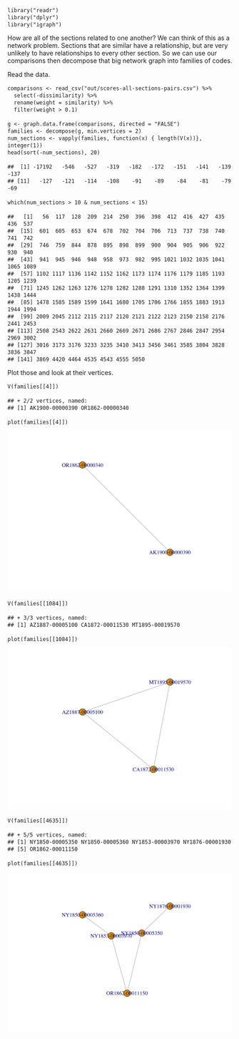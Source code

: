     library("readr")
    library("dplyr")
    library("igraph")

How are all of the sections related to one another? We can think of this
as a network problem. Sections that are similar have a relationship, but
are very unlikely to have relationships to every other section. So we
can use our comparisons then decompose that big network graph into
families of codes.

Read the data.

    comparisons <- read_csv("out/scores-all-sections-pairs.csv") %>% 
      select(-dissimilarity) %>% 
      rename(weight = similarity) %>% 
      filter(weight > 0.1)

    g <- graph.data.frame(comparisons, directed = "FALSE")
    families <- decompose(g, min.vertices = 2)
    num_sections <- vapply(families, function(x) { length(V(x))}, integer(1))
    head(sort(-num_sections), 20)

    ##  [1] -17192   -546   -527   -319   -182   -172   -151   -141   -139   -137
    ## [11]   -127   -121   -114   -108    -91    -89    -84    -81    -79    -69

    which(num_sections > 10 & num_sections < 15)

    ##   [1]   56  117  128  209  214  250  396  398  412  416  427  435  436  537
    ##  [15]  601  605  653  674  678  702  704  706  713  737  738  740  741  742
    ##  [29]  746  759  844  878  895  898  899  900  904  905  906  922  930  940
    ##  [43]  941  945  946  948  958  973  982  995 1021 1032 1035 1041 1065 1089
    ##  [57] 1102 1117 1136 1142 1152 1162 1173 1174 1176 1179 1185 1193 1205 1239
    ##  [71] 1245 1262 1263 1276 1278 1282 1288 1291 1310 1352 1364 1399 1438 1444
    ##  [85] 1478 1585 1589 1599 1641 1680 1705 1706 1766 1855 1883 1913 1944 1994
    ##  [99] 2009 2045 2112 2115 2117 2120 2121 2122 2123 2150 2158 2176 2441 2453
    ## [113] 2508 2543 2622 2631 2660 2669 2671 2686 2767 2846 2847 2954 2969 3002
    ## [127] 3016 3173 3176 3233 3235 3410 3413 3456 3461 3585 3804 3828 3836 3847
    ## [141] 3869 4420 4464 4535 4543 4555 5050

Plot those and look at their vertices.

    V(families[[4]])

    ## + 2/2 vertices, named:
    ## [1] AK1900-00000390 OR1862-00000340

    plot(families[[4]])

<img src="018-families-of-sections_files/figure-markdown_strict/unnamed-chunk-4-1.png" title="" alt="" width="672" />

    V(families[[1084]])

    ## + 3/3 vertices, named:
    ## [1] AZ1887-00005100 CA1872-00011530 MT1895-00019570

    plot(families[[1084]])

<img src="018-families-of-sections_files/figure-markdown_strict/unnamed-chunk-4-2.png" title="" alt="" width="672" />

    V(families[[4635]])

    ## + 5/5 vertices, named:
    ## [1] NY1850-00005350 NY1850-00005360 NY1853-00003970 NY1876-00001930
    ## [5] OR1862-00011150

    plot(families[[4635]])

<img src="018-families-of-sections_files/figure-markdown_strict/unnamed-chunk-4-3.png" title="" alt="" width="672" />
